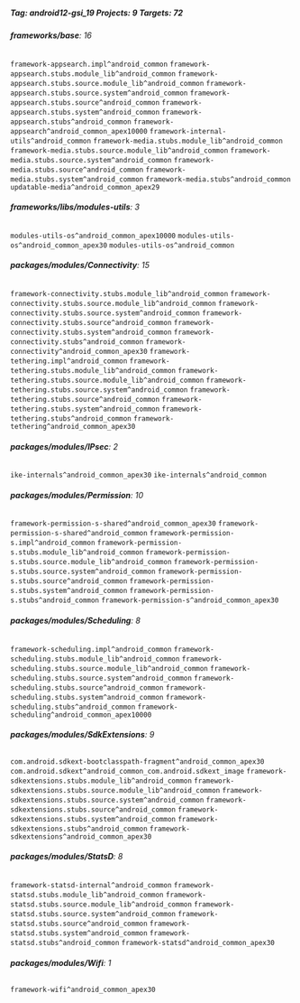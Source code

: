 ##### Tag: android12-gsi_19 Projects: 9 Targets: 72

###### **frameworks/base**: 16
`framework-appsearch.impl^android_common` `framework-appsearch.stubs.module_lib^android_common` `framework-appsearch.stubs.source.module_lib^android_common` `framework-appsearch.stubs.source.system^android_common` `framework-appsearch.stubs.source^android_common` `framework-appsearch.stubs.system^android_common` `framework-appsearch.stubs^android_common` `framework-appsearch^android_common_apex10000` `framework-internal-utils^android_common` `framework-media.stubs.module_lib^android_common` `framework-media.stubs.source.module_lib^android_common` `framework-media.stubs.source.system^android_common` `framework-media.stubs.source^android_common` `framework-media.stubs.system^android_common` `framework-media.stubs^android_common` `updatable-media^android_common_apex29`
###### **frameworks/libs/modules-utils**: 3
`modules-utils-os^android_common_apex10000` `modules-utils-os^android_common_apex30` `modules-utils-os^android_common`
###### **packages/modules/Connectivity**: 15
`framework-connectivity.stubs.module_lib^android_common` `framework-connectivity.stubs.source.module_lib^android_common` `framework-connectivity.stubs.source.system^android_common` `framework-connectivity.stubs.source^android_common` `framework-connectivity.stubs.system^android_common` `framework-connectivity.stubs^android_common` `framework-connectivity^android_common_apex30` `framework-tethering.impl^android_common` `framework-tethering.stubs.module_lib^android_common` `framework-tethering.stubs.source.module_lib^android_common` `framework-tethering.stubs.source.system^android_common` `framework-tethering.stubs.source^android_common` `framework-tethering.stubs.system^android_common` `framework-tethering.stubs^android_common` `framework-tethering^android_common_apex30`
###### **packages/modules/IPsec**: 2
`ike-internals^android_common_apex30` `ike-internals^android_common`
###### **packages/modules/Permission**: 10
`framework-permission-s-shared^android_common_apex30` `framework-permission-s-shared^android_common` `framework-permission-s.impl^android_common` `framework-permission-s.stubs.module_lib^android_common` `framework-permission-s.stubs.source.module_lib^android_common` `framework-permission-s.stubs.source.system^android_common` `framework-permission-s.stubs.source^android_common` `framework-permission-s.stubs.system^android_common` `framework-permission-s.stubs^android_common` `framework-permission-s^android_common_apex30`
###### **packages/modules/Scheduling**: 8
`framework-scheduling.impl^android_common` `framework-scheduling.stubs.module_lib^android_common` `framework-scheduling.stubs.source.module_lib^android_common` `framework-scheduling.stubs.source.system^android_common` `framework-scheduling.stubs.source^android_common` `framework-scheduling.stubs.system^android_common` `framework-scheduling.stubs^android_common` `framework-scheduling^android_common_apex10000`
###### **packages/modules/SdkExtensions**: 9
`com.android.sdkext-bootclasspath-fragment^android_common_apex30` `com.android.sdkext^android_common_com.android.sdkext_image` `framework-sdkextensions.stubs.module_lib^android_common` `framework-sdkextensions.stubs.source.module_lib^android_common` `framework-sdkextensions.stubs.source.system^android_common` `framework-sdkextensions.stubs.source^android_common` `framework-sdkextensions.stubs.system^android_common` `framework-sdkextensions.stubs^android_common` `framework-sdkextensions^android_common_apex30`
###### **packages/modules/StatsD**: 8
`framework-statsd-internal^android_common` `framework-statsd.stubs.module_lib^android_common` `framework-statsd.stubs.source.module_lib^android_common` `framework-statsd.stubs.source.system^android_common` `framework-statsd.stubs.source^android_common` `framework-statsd.stubs.system^android_common` `framework-statsd.stubs^android_common` `framework-statsd^android_common_apex30`
###### **packages/modules/Wifi**: 1
`framework-wifi^android_common_apex30`
